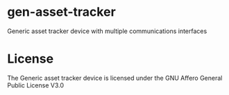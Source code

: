 # gen-asset-tracker
Generic asset tracker device with multiple communications interfaces

# License
The Generic asset tracker device is licensed under the GNU Affero General Public License V3.0
